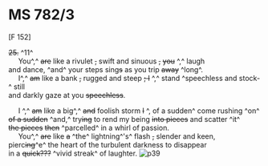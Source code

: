 # MS 782/3

[F 152]

~~25.~~ ^11^ \
&nbsp;&nbsp;&nbsp;&nbsp;&nbsp;You^,^ ~~are~~ like a rivulet ~~,~~ swift and sinuous ~~,~~ ~~you~~ ^,^ laugh \
and dance, ^and^ your steps sing~~s~~ as you trip ~~away~~ ^long^. \
&nbsp;&nbsp;&nbsp;&nbsp;&nbsp;I^,^ ~~am~~ like a bank ~~,~~ rugged and steep ~~; I~~ ^,^ stand ^speechless and stock-^ still \
and darkly gaze at you ~~speechless~~.

&nbsp;&nbsp;&nbsp;&nbsp;&nbsp;I ^,^ ~~am~~ like a big^,^ ~~and~~ foolish storm ~~I~~ ^, of a sudden^ come rushing ^on^ \
~~of a sudden~~ ^and,^ try~~ing~~ to rend my being ~~into pieces~~ and scatter ^it^ \
~~the pieces~~ ~~then~~ ^parcelled^ in a whirl of passion. \
&nbsp;&nbsp;&nbsp;&nbsp;&nbsp;You^,^ ~~are~~ like ~~a~~ ^the^ lightning^'s^ flash ~~,~~ slender and keen, \
pierc~~ing~~^e^ the heart of the turbulent darkness to disappear \
in a ~~quick???~~ ^vivid streak^ of laughter.
![p39](MS782_3-039.jpg)
